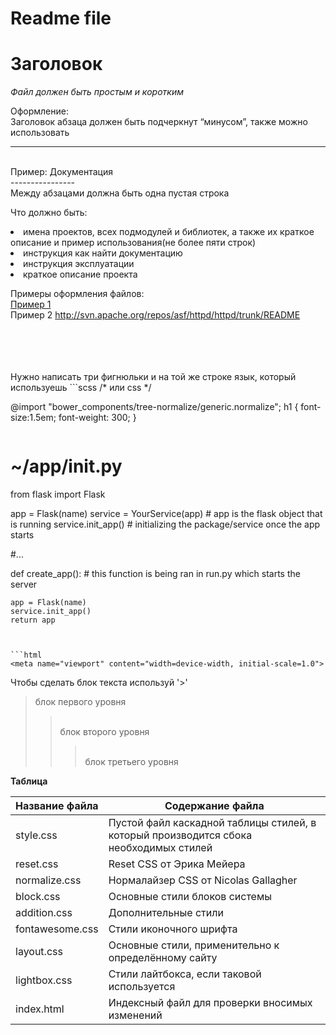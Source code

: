 # Readme file

<h1>Заголовок</h1>

*Файл должен быть простым и коротким*

Оформление:
<br>Заголовок абзаца должен быть подчеркнут “минусом”, также можно использовать <hr>

<br>Пример:
Документация
<br>----------------
<br>Между абзацами должна быть одна пустая строка


Что должно быть:
<li>имена проектов, всех подмодулей и библиотек, а также их краткое описание и пример использования(не более пяти строк)
<li>инструкция как найти документацию
<li>инструкция эксплуатации
<li>краткое описание проекта

Примеры оформления файлов:
<br>
[Пример 1](http://svn.apache.org/repos/asf/httpd/httpd/trunk/README)
<br>Пример 2  <http://svn.apache.org/repos/asf/httpd/httpd/trunk/README>

<br>
<br>
<br>
 
<br>
Нужно написать три фигнюльки и на той же строке язык, который используешь
```scss /* или css */

@import "bower_components/tree-normalize/generic.normalize";
h1 {
 font-size:1.5em;
 font-weight: 300;
}
```

```

# ~/app/__init__.py
from flask import Flask

app = Flask(name)
service = YourService(app) # app is the flask object that is running
service.init_app() # initializing the package/service once the app starts

#...

def create_app(): # this function is being ran in run.py which starts the server

    app = Flask(name)
    service.init_app()
    return app
```


```html
<meta name="viewport" content="width=device-width, initial-scale=1.0">
```

Чтобы сделать блок текста используй '>'
>блок первого уровня
>><br>блок второго уровня
>>><br>блок третьего уровня




**Таблица**

Название файла  | Содержание файла
----------------|----------------------
style.css       | Пустой файл каскадной таблицы стилей, в который производится сбока необходимых стилей
reset.css       | Reset CSS от Эрика Мейера
normalize.css   | Нормалайзер CSS от Nicolas Gallagher
block.css       | Основные стили блоков системы
addition.css    | Дополнительные стили
fontawesome.css | Стили иконочного шрифта
layout.css      | Основные стили, применительно к определённому сайту
lightbox.css    | Стили лайтбокса, если таковой используется
index.html      | Индексный файл для проверки вносимых изменений
